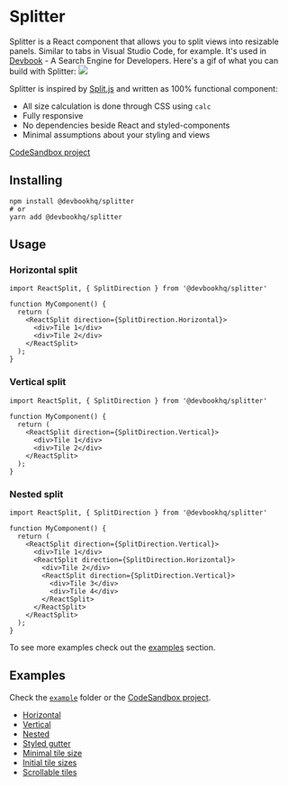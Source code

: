 # Splitter
Splitter is a React component that allows you to split views into resizable panels. Similar to tabs in Visual Studio Code, for example. It's used in [Devbook](https://usedevbook.com) - A Search Engine for Developers.
Here's a gif of what you can build with Splitter:
![](example.gif)

Splitter is inspired by [Split.js](https://split.js.org/) and written as 100% functional component:
- All size calculation is done through CSS using `calc`
- Fully responsive
- No dependencies beside React and styled-components
- Minimal assumptions about your styling and views

[CodeSandbox project](https://codesandbox.io/s/devbookhqspliiter-example-l23s4)

## Installing
```
npm install @devbookhq/splitter
# or
yarn add @devbookhq/splitter
```

## Usage

### Horizontal split
```tsx
import ReactSplit, { SplitDirection } from '@devbookhq/splitter'

function MyComponent() {
  return (
    <ReactSplit direction={SplitDirection.Horizontal}>
      <div>Tile 1</div>
      <div>Tile 2</div>
    </ReactSplit>
  );
}
```

### Vertical split
```tsx
import ReactSplit, { SplitDirection } from '@devbookhq/splitter'

function MyComponent() {
  return (
    <ReactSplit direction={SplitDirection.Vertical}>
      <div>Tile 1</div>
      <div>Tile 2</div>
    </ReactSplit>
  );
}
```

### Nested split
```tsx
import ReactSplit, { SplitDirection } from '@devbookhq/splitter'

function MyComponent() {
  return (
    <ReactSplit direction={SplitDirection.Vertical}>
      <div>Tile 1</div>
      <ReactSplit direction={SplitDirection.Horizontal}>
        <div>Tile 2</div>
        <ReactSplit direction={SplitDirection.Vertical}>
          <div>Tile 3</div>
          <div>Tile 4</div>
        </ReactSplit>
      </ReactSplit>
    </ReactSplit>
  );
}
```


To see more examples check out the [examples](#Example) section.

## Examples
Check the [`example`](./example/src/App.tsx) folder or the [CodeSandbox project](https://codesandbox.io/s/devbookhqspliiter-example-l23s4).
- [Horizontal](./example/src/HorizontalSplit/index.tsx)
- [Vertical](./example/src/VerticalSplit/index.tsx)
- [Nested](./example/src/NestedSplit/index.tsx)
- [Styled gutter](./example/src/StyledGutter/index.tsx)
- [Minimal tile size](./example/src/MinSize/index.tsx)
- [Initial tile sizes](./example/src/InitialSizes/index.tsx)
- [Scrollable tiles](./example/src/ScrollableChildren/index.tsx)

